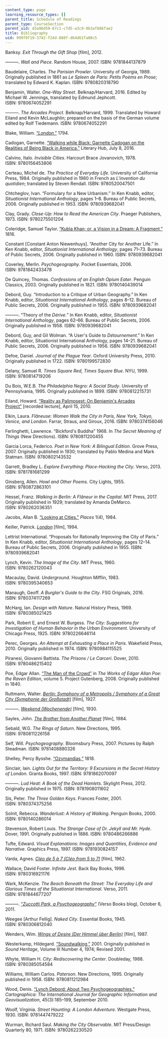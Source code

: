 ```yaml
---
content_type: page
learning_resource_types: []
parent_title: Schedule of Readings
parent_type: CourseSection
parent_uid: d3a96d59-67c1-c7d5-a3c9-9b3af686fae2
title: Bibliography
uid: 999f0f19-3742-f24d-888f-d64d61fa08c5
---
```


Banksy. _Exit Through the Gift Shop_ \[film\], 2012.

———. _Wall and Piece_. Random House, 2007. ISBN: 9781844137879

Baudelaire, Charles. _The Parisian Prowler_. University of Georgia, 1989. Originally published in 1861 as _Le Spleen de Paris: Petits Poèms en Prose_; translated by Edward K. Kaplan. ISBN: 9780820318790

Benjamin, Walter. _One-Way Street_. Belknap/Harvard, 2016. Edited by Michael W. Jennings, translated by Edmund Jephcott. ISBN: 9780674052291

———. _The Arcades Project_. Belknap/Harvard, 1999. Translated by Howard Eiland and Kevin McLaughlin; prepared on the basis of the German volume edited by Rolf Tiedemann. ISBN: 9780674052291

Blake, William. [“_London_,”](https://www.poetryfoundation.org/poems/43673/london-56d222777e969) 1794. 

Cadogan, Garnette. [“Walking while Black: Garnette Cadogan on the Realities of Being Black in America,”](https://lithub.com/walking-while-black/) Literary Hub, July 8, 2016.

Calvino, Italo. _Invisible Cities_. Harcourt Brace Jovanovich, 1978. ISBN: 9780156453806

Certeau, Michel de. _The Practice of Everyday Life_. University of California Press, 1984. Originally published in 1980 in French as _L'invention du quotidien_; translated by Steven Rendall. ISBN: 9780520047501

Chtcheglov, Ivan. “Formulary for a New Urbanism.” In Ken Knabb, editor, _Situationist International Anthology_, pages 1–8. Bureau of Public Secrets, 2006. Originally published in 1953. ISBN: 9780939682041

Clay, Grady. _Close-Up: How to Read the American City_. Praeger Publishers, 1973. ISBN: 9780275501204  

Coleridge, Samuel Taylor. [“Kubla Khan; or, a Vision in a Dream: A Fragment,”](https://www.poetryfoundation.org/poems/43991/kubla-khan) 1816.

Constant \[Constant Anton Niewenhuys\]. “Another City for Another Life.” In Ken Knabb, editor, _Situationist International Anthology_, pages 71–73. Bureau of Public Secrets, 2006. Originally published in 1960. ISBN: 9780939682041

Coverley, Merlin. _Psychogeography_. Pocket Essentials, 2006. ISBN: 9781842433478

De Quincey, Thomas. _Confessions of an English Opium Eater_. Penguin Classics, 2003. Originally published in 1821. ISBN: 9780140439014

Debord, Guy. “Introduction to a Critique of Urban Geography.” In Ken Knabb, editor, _Situationist International Anthology_, pages 8–12. Bureau of Public Secrets, 2006. Originally published in 1955. ISBN: 9780939682041

———. “Theory of the _Dérive._” In Ken Knabb, editor, _Situationist International Anthology_, pages 62–66. Bureau of Public Secrets, 2006. Originally published in 1958. ISBN: 9780939682041

Debord, Guy, and Gil Wolman. “A User's Guide to _Détournement_.” In Ken Knabb, editor, Situationist International Anthology, pages 14–21. Bureau of Public Secrets, 2006. Originally published in 1956. ISBN: 9780939682041

Defoe, Daniel. _Journal of the Plague Year_. Oxford University Press, 2010. Originally published in 1722. ISBN: 9780199572830

Delany, Samuel R. _Times Square Red, Times Square Blue_. NYU, 1999. ISBN: 9780814719206 

Du Bois, W.E.B. _The Philadelphia Negro: A Social Study_. University of Pennsylvania, 1995. Originally published in 1899. ISBN: 9780812215731

Eiland, Howard. [“Reality as Palimpsest: On Benjamin's Arcades Project”](https://soundcloud.com/cirucberkeley/reality-as-palimpsest-on-benjamins-arcades-project-howard-eiland-4152010) \[recorded lecture\], April 15, 2010.

Elkin, Laura. _Flâneuse: Women Walk the City in Paris, New York, Tokyo, Venice, and London_. Farrar, Straus, and Giroux, 2016. ISBN: 9780374156046

Ferlinghetti, Lawrence. “Bickford's Buddha” 1968. In _The Secret Meaning of Things_ (New Directions). ISBN: 9780811200455

Garcia Lorca, Federico. _Poet in New York: A Bilingual Edition_. Grove Press, 2007. Originally published in 1930; translated by Pablo Medina and Mark Statman. ISBN: 9780802143532

Garrett, Bradley L. _Explore Everything: Place-Hacking the City_. Verso, 2013. ISBN: 9781781681299

Ginsberg, Allen. _Howl and Other Poems_. City Lights, 1955. ISBN: 9780872863101

Hessel, Franz. _Walking in Berlin: A Flâneur in the Capital_. MIT Press, 2017. Originally published in 1929; translated by Amanda DeMarco. ISBN: 9780262036351

Jacobs, Allan B. [“Looking at Cities.”](https://escholarship.org/uc/item/12x6z4vr) _Places_ 1(4), 1984.

Keiller, Patrick. _[London](https://www.imdb.com/title/tt0110377/)_ \[film\], 1994.

Lettrist International. “Proposals for Rationally Improving the City of Paris.” In Ken Knabb, editor, _Situationist International Anthology_, pages 12–14. Bureau of Public Secrets, 2006. Originally published in 1955. ISBN: 9780939682041

Lynch, Kevin. _The Image of the City_. MIT Press, 1960. ISBN: 9780262120043

Macaulay, David. _Underground_. Houghton Mifflin, 1983. ISBN: 9780395340653

Manaugh, Geoff. _A Burglar's Guide to the City_. FSG Originals, 2016. ISBN: 9780374117269

McHarg, Ian. _Design with Nature_. Natural History Press, 1969. ISBN: 9780385021425

Park, Robert E, and Ernest W. Burgess. _The City: Suggestions for Investigation of Human Behavior in the Urban Environment_. University of Chicago Press, 1925. ISBN: 9780226646114

Perec, Georges. _An Attempt at Exhausting a Place in Paris_. Wakefield Press, 2010. Originally published in 1974. ISBN: 9780984115525

Piranesi, Giovanni Battista. _The Prisons / Le Carceri_. Dover, 2010. ISBN: 9780486215402

Poe, Edgar Allan. [“The Man of the Crowd”](https://www.gutenberg.org/files/2151/2151-h/2151-h.htm) in _The Works of Edgar Allan Poe: the Raven Edition_, volume 5. Project Gutenberg, 2008. Originally published in 1840.

Ruttmann, Walter. _[Berlin: Symphony of a Metropolis / Symphony of a Great City (Symphonie der Großstadt)](https://www.imdb.com/title/tt0017668/)_ \[film\], 1927.

———. _[Weekend (Wochenende)](https://www.imdb.com/title/tt3251726/)_ \[film\], 1930.

Sayles, John. [_The_ _Brother from Another Planet_](https://www.imdb.com/title/tt0087004/) \[film\], 1984.

Sebald, W.G. _The_ _Rings of Saturn_. New Directions, 1995. ISBN: 9780811226158

Self, Will. _Psychogeography_. Bloomsbury Press, 2007. Pictures by Ralph Steadman. ISBN: 9781408880326

Shelley, Percy Bysshe. [“Ozymandias,”](https://www.poetryfoundation.org/poems/46565/ozymandias) 1818.

Sinclair, Iain. _Lights Out for the Territory: 9 Excursions in the Secret History of London_. Granta Books, 1997. ISBN: 9781862070097

———. _Lud Heat: A Book of the Dead Hamlets_. Skylight Press, 2012. Originally published in 1975. ISBN: 9781908011602

Sís, Peter. _The Three Golden Keys_. Frances Foster, 2001. ISBN: 9780374375256

Solnit, Rebecca. _Wanderlust: A History of Walking_. Penguin Books, 2000. ISBN: 9780140286014

Stevenson, Robert Louis. _The Strange Case of Dr. Jekyll and Mr. Hyde_. Dover, 1991. Originally published in 1886. ISBN: 9780486266886

Tufte, Edward. _Visual Explanations: Images and Quantities, Evidence and Narrative_. Graphics Press, 1997. ISBN: 9781930824157

Varda, Agnes. _[Cléo de 5 à 7 (Cléo from 5 to 7)](https://www.imdb.com/title/tt0055852/)_ \[film\], 1962.

Wallace, David Foster. _Infinite Jest_. Back Bay Books, 1996. ISBN: 9780316921176

Wark, McKenzie. _The Beach Beneath the Street: The Everyday Life and Glorious Times of the Situationist International_. Verso, 2011. ISBN: 9781844677207

———. [“_Zuccotti Park, a Psychogeography”_](https://www.versobooks.com/blogs/735-mckenzie-wark-zuccotti-park-a-psychogeography) (Verso Books blog), October 6, 2011.

Weegee \[Arthur Fellig\]. _Naked City_. Essential Books, 1945. ISBN: 9780306812040

Wenders, Wim. _[Wings of Desire (Der Himmel über Berlin)](https://www.imdb.com/title/tt0093191/)_ \[film\], 1987.

Westerkamp, Hildegard. [“Soundwalking,”](https://www.hildegardwesterkamp.ca/writings/writingsby/?post_id=13&title=soundwalking) 2001. Originally published in _Sound Heritage_, Volume III Number 4, 1974; Revised 2001.

Whyte, William H. _City: Rediscovering the Center_. Doubleday, 1988. ISBN: 9780385054584

Williams, William Carlos. _Paterson_. New Directions, 1995. Originally published in 1958. ISBN: 9780811212984

Wood, Denis. [“Lynch Debord: About Two Psychogeographies.”](https://utpjournals.press/doi/abs/10.3138/carto.45.3.185) _Cartographica: The International Journal for Geographic Information and Geovisualization_, 45(3):185–199, September 2010.

Woolf, Virginia. _Street Haunting: A London Adventure_. Westgate Press, 1930. ISBN: 9781447479222

Wurman, Richard Saul. _Making the City Observable_. MIT Press/Design Quarterly 80, 1971. ISBN: 9780262230520